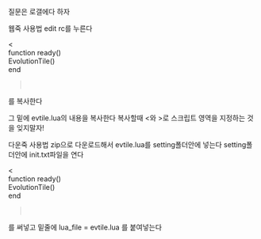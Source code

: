 질문은 로갤에다 하자 

웹죽 사용법
edit rc를 누른다

< <br>
function ready() <br>
EvolutionTile()  <br>
end <br>
> <br>

를 복사한다

그 밑에 
evtile.lua의 내용을 복사한다
복사할때 <와 >로 스크립트 영역을 지정하는 것을 잊지말자!

다운죽 사용법
zip으로 다운로드해서 evtile.lua를 setting폴더안에 넣는다
setting폴더안에 init.txt파일을 연다

< <br>
function ready() <br>
EvolutionTile() <br>
end <br>
> <br>

를 써넣고
밑줄에 lua_file = evtile.lua 를 붙여넣는다
